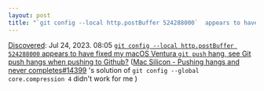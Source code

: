```yaml
---
layout: post
title: "`git config --local http.postBuffer 524288000`  appears to have fixed my macOS Ventura `git push` hang, see Git push hangs when pushing to Github?"
---
```

[Discovered](http://rolandtanglao.com/2020/07/29/p1-blogthis-checkvist-list-links-to-blog/): Jul 24, 2023. 08:05 [`git config --local http.postBuffer 524288000`  appears to have fixed my macOS Ventura `git push` hang, see Git push hangs when pushing to Github?](https://stackoverflow.com/questions/16906161/git-push-hangs-when-pushing-to-github)  ([Mac Silicon - Pushing hangs and never completes#14399](https://github.com/desktop/desktop/issues/14399) 's solution of `git config --global core.compression 4` didn't work for me )
